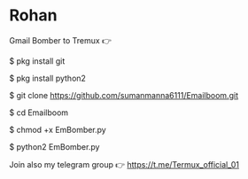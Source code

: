 # Rohan

Gmail Bomber to Tremux 👉

$ pkg install git

$ pkg install python2

$ git clone https://github.com/sumanmanna6111/Emailboom.git

$ cd Emailboom

$ chmod +x EmBomber.py

$ python2 EmBomber.py



Join also my telegram group 👉 https://t.me/Termux_official_01
